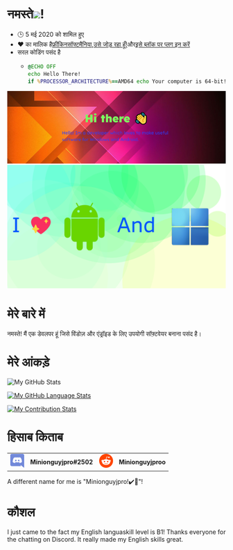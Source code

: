 # नमस्ते<img src="https://media.tenor.com/images/822fb670841c6f6582fefbb82e338a50/tenor.gif" width="30px">!

-   🕒 5 मई 2020 को शामिल हुए
-   ❤️ का मालिक है[फ्रीकिनसॉफ्टमैनिया](https://github.com/FreakinSoftMania),[उसे जोड़ रहा हूँ!](https://github.com/Adding-That-On)और[इसे ब्लॉक पर प्लग इन करें](https://github.com/Pluging-it-on-block)
-   सरल कोडिंग पसंद है
    -   ```bat
        @ECHO OFF
        echo Hello There!
        if %PROCESSOR_ARCHITECTURE%==AMD64 echo Your computer is 64-bit!
        ```

![Welcome!](./img/welcome-message.png)![I love Android and Windows!](./img/android-and-windows-fan.png)

# मेरे बारे में

नमस्ते! मैं एक डेवलपर हूं जिसे विंडोज़ और एंड्रॉइड के लिए उपयोगी सॉफ़्टवेयर बनाना पसंद है।

# मेरे आंकड़े

![My GitHub Stats](https://github-readme-stats.vercel.app/api/?username=Minionguyjpro&count_private=true&theme=react&showicons=true)

[![My GitHub Language Stats](https://github-readme-stats.vercel.app/api/top-langs/?username=Minionguyjpro&langs_count=5&theme=react)](<>)

[![My Contribution Stats](https://github-contribution-stats.vercel.app/api/?username=Minionguyjpro)](https://github.com/Minionguyjpro/github-contribution-stats/)

# हिसाब किताब

<table>
  <tr>
    <td align="left"><img src="./img/discord.svg" alt="Minionguyjpro#2502" width="32" height="32"/></td><th>Minionguyjpro#2502</th>
    <td align="left"><img src="./img/reddit.svg" alt="Minionguyjproo" width="32" height="32"/></td><th>Minionguyjproo</th>
  </tr>
</table>
A different name for me is "Minionguyjpro!✔️👏"!

# कौशल

I just came to the fact my English languaskill level is B1! Thanks everyone for the chatting on Discord. It really made my English skills great.
